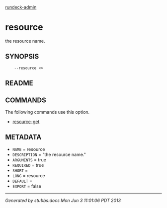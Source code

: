 [rundeck-admin](../../index.html)

# resource

the resource name.

## SYNOPSIS

        --resource <>

## README



## COMMANDS

The following commands use this option.

* [resource-get](../../commands/resource-get/index.html)

## METADATA

* `NAME` = resource
* `DESCRIPTION` = "the resource name."
* `ARGUMENTS` = true
* `REQUIRED` = true
* `SHORT` = 
* `LONG` = resource
* `DEFAULT` = 
* `EXPORT` = false

----

*Generated by stubbs:docs Mon Jun  3 11:01:06 PDT 2013*

